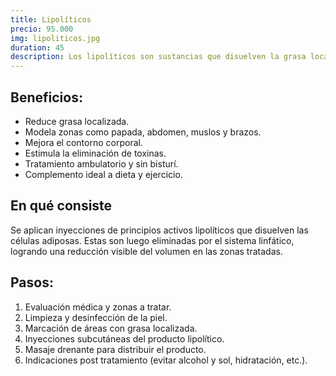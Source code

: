 ```yaml
---
title: Lipolíticos
precio: 95.000
img: lipoliticos.jpg
duration: 45
description: Los lipolíticos son sustancias que disuelven la grasa localizada en áreas específicas del cuerpo o rostro. Son una opción no invasiva para modelar la figura y definir contornos sin recurrir a cirugía.
---
```


## Beneficios:
- Reduce grasa localizada.
- Modela zonas como papada, abdomen, muslos y brazos.
- Mejora el contorno corporal.
- Estimula la eliminación de toxinas.
- Tratamiento ambulatorio y sin bisturí.
- Complemento ideal a dieta y ejercicio.

## En qué consiste
Se aplican inyecciones de principios activos lipolíticos que disuelven las células adiposas. Estas son luego eliminadas por el sistema linfático, logrando una reducción visible del volumen en las zonas tratadas.

## Pasos:

1. Evaluación médica y zonas a tratar.
2. Limpieza y desinfección de la piel.
3. Marcación de áreas con grasa localizada.
4. Inyecciones subcutáneas del producto lipolítico.
5. Masaje drenante para distribuir el producto.
6. Indicaciones post tratamiento (evitar alcohol y sol, hidratación, etc.).
